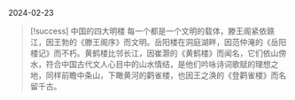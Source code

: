 2024-02-23

> [!success] 中国的四大明楼
> 每一个都是一个文明的载体，滕王阁紧依赣江，因王勃的《滕王阁序》而文明。岳阳楼在洞庭湖畔，因范仲淹的《岳阳楼记》而不朽。黄鹤楼比邻长江，因崔灏的《黄鹤楼》而闻名，它们依山傍水，符合中国古代文人心目中的山水情结，是他们吟咏诗词歌赋的理想之地，同样前瞻中条山，下瞰黄河的鹳雀楼，也因王之涣的《登鹳雀楼》而名留千古。



